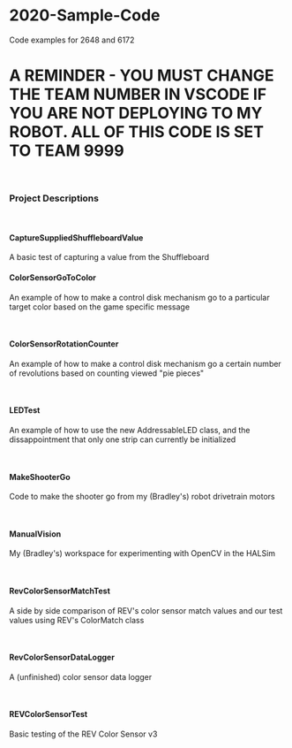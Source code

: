 # 2020-Sample-Code
Code examples for 2648 and 6172

<h1><b>A REMINDER - YOU MUST CHANGE THE TEAM NUMBER IN VSCODE IF YOU ARE NOT DEPLOYING TO MY ROBOT. ALL OF THIS CODE IS SET TO TEAM 9999</b></h1>
</br>
<h3><b>Project Descriptions</b></h3>
</br>

<h4><b>CaptureSuppliedShuffleboardValue</b></h4>
<p>A basic test of capturing a value from the Shuffleboard</b></h4>
</br>
<h4><b>ColorSensorGoToColor</b></h4>
<p>An example of how to make a control disk mechanism go to a particular target color based on the game specific message</p>
</br>
<h4><b>ColorSensorRotationCounter</b></h4>
<p>An example of how to make a control disk mechanism go a certain number of revolutions based on counting viewed "pie pieces"</p>
</br>
<h4><b>LEDTest</b></h4>
<p>An example of how to use the new AddressableLED class, and the dissappointment that only one strip can currently be initialized</p>
</br>
<h4><b>MakeShooterGo</b></h4>
<p>Code to make the shooter go from my (Bradley's) robot drivetrain motors</p>
</br>
<h4><b>ManualVision</b></h4>
<p>My (Bradley's) workspace for experimenting with OpenCV in the HALSim</p>
</br>
<h4><b>RevColorSensorMatchTest</b></h4>
<p>A side by side comparison of REV's color sensor match values and our test values using REV's ColorMatch class</p>
</br>
<h4><b>RevColorSensorDataLogger</b></h4>
<p>A (unfinished) color sensor data logger</p>
</br>
<h4><b>REVColorSensorTest</b></h4>
<p>Basic testing of the REV Color Sensor v3</p>
